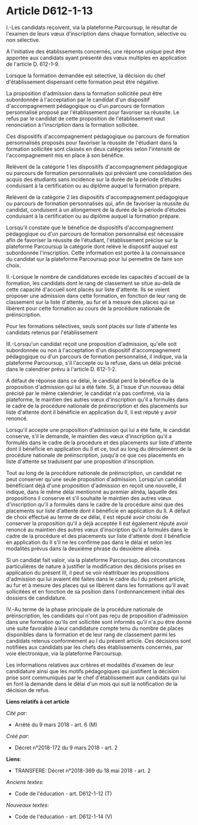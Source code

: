 # Article D612-1-13

I.-Les candidats reçoivent, via la plateforme Parcoursup, le résultat de l'examen de leurs vœux d'inscription dans chaque
formation, sélective ou non sélective.

A l'initiative des établissements concernés, une réponse unique peut être apportée aux candidats ayant présenté des vœux
multiples en application de l'article D. 612-1-9.

Lorsque la formation demandée est sélective, la décision du chef d'établissement dispensant cette formation peut être
négative.

La proposition d'admission dans la formation sollicitée peut être subordonnée à l'acceptation par le candidat d'un dispositif
d'accompagnement pédagogique ou d'un parcours de formation personnalisé proposé par l'établissement pour favoriser sa
réussite. Le refus par le candidat de cette proposition de l'établissement vaut renonciation à l'inscription dans la
formation sollicitée.

Ces dispositifs d'accompagnement pédagogique ou parcours de formation personnalisés proposés pour favoriser la réussite de
l'étudiant dans la formation sollicitée sont classés en deux catégories selon l'intensité de l'accompagnement mis en place à
son bénéfice.

Relèvent de la catégorie 1 les dispositifs d'accompagnement pédagogique ou parcours de formation personnalisés qui prévoient
une consolidation des acquis des étudiants sans incidence sur la durée de la période d'études conduisant à la certification
ou au diplôme auquel la formation prépare.

Relèvent de la catégorie 2 les dispositifs d'accompagnement pédagogique ou parcours de formation personnalisés qui, afin de
favoriser la réussite du candidat, conduisent à un allongement de la durée de la période d'études conduisant à la
certification ou au diplôme auquel la formation prépare.

Lorsqu'il constate que le bénéfice de dispositifs d'accompagnement pédagogique ou d'un parcours de formation personnalisé est
nécessaire afin de favoriser la réussite de l'étudiant, l'établissement précise sur la plateforme Parcoursup la catégorie
dont relève le dispositif auquel est subordonnée l'inscription. Cette information est portée à la connaissance du candidat
sur la plateforme Parcoursup pour lui permettre de faire son choix.

II.-Lorsque le nombre de candidatures excède les capacités d'accueil de la formation, les candidats dont le rang de
classement se situe au-delà de cette capacité d'accueil sont placés sur liste d'attente. Ils se voient proposer une admission
dans cette formation, en fonction de leur rang de classement sur la liste d'attente, au fur et à mesure des places qui se
libèrent pour cette formation au cours de la procédure nationale de préinscription.

Pour les formations sélectives, seuls sont placés sur liste d'attente les candidats retenus par l'établissement

III.-Lorsqu'un candidat reçoit une proposition d'admission, qu'elle soit subordonnée ou non à l'acceptation d'un dispositif
d'accompagnement pédagogique ou d'un parcours de formation personnalisé, il indique, via la plateforme Parcoursup, s'il
l'accepte ou la refuse, dans un délai précisé dans le calendrier prévu à l'article D. 612-1-2.

A défaut de réponse dans ce délai, le candidat perd le bénéfice de la proposition d'admission qui lui a été faite. Si, à
l'issue d'un nouveau délai précisé par le même calendrier, le candidat n'a pas confirmé, via la plateforme, le maintien des
autres vœux d'inscription qu'il a formulés dans le cadre de la procédure nationale de préinscription et des placements sur
liste d'attente dont il bénéficie en application du II, il est réputé y avoir renoncé.

Lorsqu'il accepte une proposition d'admission qui lui a été faite, le candidat conserve, s'il le demande, le maintien des
vœux d'inscription qu'il a formulés dans le cadre de la procédure et des placements sur liste d'attente dont il bénéficie en
application du II et ce, tout au long du déroulement de la procédure nationale de préinscription, jusqu'à ce que ces
placements en liste d'attente se traduisent par une proposition d'inscription.

Tout au long de la procédure nationale de préinscription, un candidat ne peut conserver qu'une seule proposition d'admission.
Lorsqu'un candidat bénéficiant déjà d'une proposition d'admission en reçoit une nouvelle, il indique, dans le même délai
mentionné au premier alinéa, laquelle des propositions il conserve et s'il souhaite le maintien des autres vœux d'inscription
qu'il a formulés dans le cadre de la procédure ainsi que des placements sur liste d'attente dont il bénéficie en application
du II. A défaut de choix effectué au terme de ce délai, il est réputé avoir choisi de conserver la proposition qu'il a déjà
acceptée Il est également réputé avoir renoncé au maintien des autres vœux d'inscription qu'il a formulés dans le cadre de la
procédure et des placements sur liste d'attente dont il bénéficie en application du II s'il ne les confirme pas dans le délai
et selon les modalités prévus dans la deuxième phrase du deuxième alinéa.

Si un candidat fait valoir, via la plateforme Parcoursup, des circonstances particulières de nature à justifier la
modification des décisions prises en application du présent III, il peut se voir réattribuer les propositions d'admission qui
lui avaient été faites dans le cadre du I du présent article, au fur et à mesure des places qui se libèrent dans les
formations qu'il avait sollicitées et en fonction de sa position dans l'ordonnancement initial des dossiers de candidature.

IV.-Au terme de la phase principale de la procédure nationale de préinscription, les candidats qui n'ont pas reçu de
proposition d'admission dans une formation qu'ils ont sollicitée sont informés qu'il n'a pu être donné une suite favorable à
leur candidature compte tenu du nombre de places disponibles dans la formation et de leur rang de classement parmi les
candidats retenus conformément au I du présent article. Ces décisions sont notifiées aux candidats par les chefs des
établissements concernés, par voie électronique, via la plateforme Parcoursup.

Les informations relatives aux critères et modalités d'examen de leur candidature ainsi que les motifs pédagogiques qui
justifient la décision prise sont communiqués par le chef d'établissement aux candidats qui lui en font la demande dans le
délai d'un mois qui suit la notification de la décision de refus.

**Liens relatifs à cet article**

_Cité par_:

  - Arrêté du 9 mars 2018 - art. 6 (M)

_Créé par_:

  - Décret n°2018-172 du 9 mars 2018 - art. 2

**Liens**:

  - TRANSFERE: Décret n°2018-369 du 18 mai 2018 - art. 2

_Anciens textes_:

  - Code de l'éducation - art. D612-1-12 (T)

_Nouveaux textes_:

  - Code de l'éducation - art. D612-1-14 (V)
